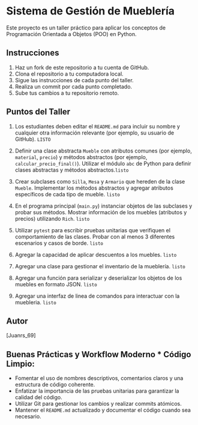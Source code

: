 # Sistema de Gestión de Mueblería
<!-- Juan alejandro ramirez  -->
Este proyecto es un taller práctico para aplicar los conceptos de Programación Orientada a Objetos (POO) en Python.

## Instrucciones

1.  Haz un fork de este repositorio a tu cuenta de GitHub.
2.  Clona el repositorio a tu computadora local.
3.  Sigue las instrucciones de cada punto del taller.
4.  Realiza un commit por cada punto completado.
5.  Sube tus cambios a tu repositorio remoto.

## Puntos del Taller

1.  Los estudiantes deben editar el `README.md` para incluir su nombre y cualquier otra información relevante (por ejemplo, su usuario de GitHub).  `LISTO`

2.  Definir una clase abstracta `Mueble` con atributos comunes (por ejemplo, `material`, `precio`) y métodos abstractos (por ejemplo, `calcular_precio_final()`). Utilizar el módulo `abc` de Python para definir clases abstractas y métodos abstractos.`listo`

3.  Crear subclases como `Silla`, `Mesa` y `Armario` que hereden de la clase `Mueble`. Implementar los métodos abstractos y agregar atributos específicos de cada tipo de mueble. `listo` 

4.  En el programa principal (`main.py`) instanciar objetos de las subclases y probar sus métodos. Mostrar información de los muebles (atributos y precios) utilizando `Rich`. `listo`
5.  Utilizar `pytest` para escribir pruebas unitarias que verifiquen el comportamiento de las clases. Probar con al menos 3 diferentes escenarios y casos de borde. `listo`
6.  Agregar la capacidad de aplicar descuentos a los muebles. `listo`
7.  Agregar una clase para gestionar el inventario de la mueblería. `listo`
8.  Agregar una función para serializar y deserializar los objetos de los muebles en formato JSON. `listo`
9.  Agregar una interfaz de linea de comandos para interactuar con la muebleria. `listo`

## Autor

[Juanrs_69]

## Buenas Prácticas y Workflow Moderno * **Código Limpio**: 
* Fomentar el uso de nombres descriptivos, comentarios claros y una estructura de código coherente.
* Enfatizar la importancia de las pruebas unitarias para garantizar la calidad del código.
* Utilizar Git para gestionar los cambios y realizar commits atómicos.
* Mantener el `README.md` actualizado y documentar el código cuando sea necesario.

